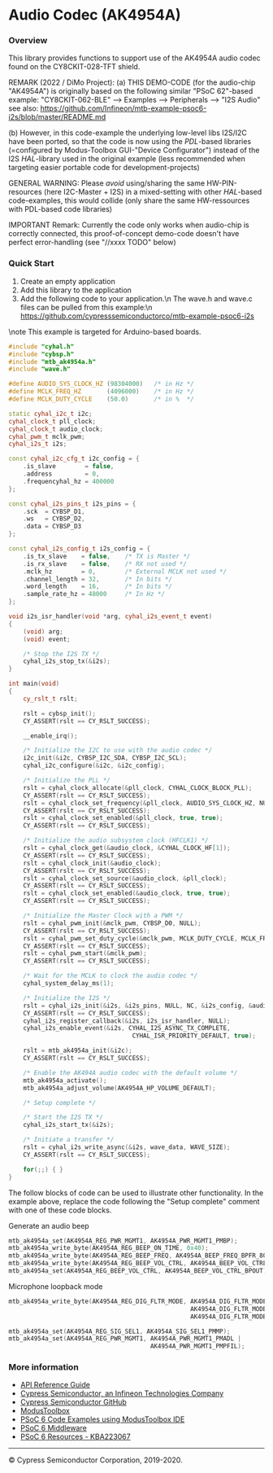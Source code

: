 # Audio Codec (AK4954A)

### Overview

This library provides functions to support use of the AK4954A audio codec found on the CY8CKIT-028-TFT shield.

REMARK (2022 / DiMo Project):
(a) THIS DEMO-CODE (for the audio-chip "AK4954A") is originally based on the following similar "PSoC 62"-based example:
"CY8CKIT-062-BLE" --> Examples --> Peripherals --> "I2S Audio" see also: https://github.com/Infineon/mtb-example-psoc6-i2s/blob/master/README.md

(b) However, in this code-example the underlying low-level libs I2S/I2C have been ported, so that the code is now using the *PDL*-based libraries (=configured by Modus-Toolbox GUI-"Device Configurator")
instead of the I2S *HAL*-library used in the original example (less recommended when targeting easier portable code for development-projects)

GENERAL WARNING: Please *avoid* using/sharing the same HW-PIN-resources (here I2C-Master + I2S) in a mixed-setting with other *HAL*-based code-examples, this would collide (only share the same HW-ressources with PDL-based code libraries)

IMPORTANT Remark: Currently the code only works when audio-chip is correctly connected, this proof-of-concept demo-code doesn't have perfect error-handling (see "//xxxx TODO" below)


### Quick Start
1. Create an empty application
2. Add this library to the application
3. Add the following code to your application.\n
The wave.h and wave.c files can be pulled from this example:\n
https://github.com/cypresssemiconductorco/mtb-example-psoc6-i2s

\note This example is targeted for Arduino-based boards.

```cpp
#include "cyhal.h"
#include "cybsp.h"
#include "mtb_ak4954a.h"
#include "wave.h"

#define AUDIO_SYS_CLOCK_HZ (98304000)   /* in Hz */
#define MCLK_FREQ_HZ       (4096000)    /* in Hz */
#define MCLK_DUTY_CYCLE    (50.0)       /* in %  */

static cyhal_i2c_t i2c;
cyhal_clock_t pll_clock;
cyhal_clock_t audio_clock;
cyhal_pwm_t mclk_pwm;
cyhal_i2s_t i2s;

const cyhal_i2c_cfg_t i2c_config = {
    .is_slave        = false,
    .address         = 0,
    .frequencyhal_hz = 400000
};

const cyhal_i2s_pins_t i2s_pins = {
    .sck  = CYBSP_D1,
    .ws   = CYBSP_D2,
    .data = CYBSP_D3
};

const cyhal_i2s_config_t i2s_config = {
    .is_tx_slave    = false,    /* TX is Master */
    .is_rx_slave    = false,    /* RX not used */
    .mclk_hz        = 0,        /* External MCLK not used */
    .channel_length = 32,       /* In bits */
    .word_length    = 16,       /* In bits */
    .sample_rate_hz = 48000     /* In Hz */
};

void i2s_isr_handler(void *arg, cyhal_i2s_event_t event)
{
    (void) arg;
    (void) event;

    /* Stop the I2S TX */
    cyhal_i2s_stop_tx(&i2s);
}

int main(void)
{
    cy_rslt_t rslt;

    rslt = cybsp_init();
    CY_ASSERT(rslt == CY_RSLT_SUCCESS);

    __enable_irq();

    /* Initialize the I2C to use with the audio codec */
    i2c_init(&i2c, CYBSP_I2C_SDA, CYBSP_I2C_SCL);
    cyhal_i2c_configure(&i2c, &i2c_config);

    /* Initialize the PLL */
    rslt = cyhal_clock_allocate(&pll_clock, CYHAL_CLOCK_BLOCK_PLL);
    CY_ASSERT(rslt == CY_RSLT_SUCCESS);
    rslt = cyhal_clock_set_frequency(&pll_clock, AUDIO_SYS_CLOCK_HZ, NULL);
    CY_ASSERT(rslt == CY_RSLT_SUCCESS);
    rslt = cyhal_clock_set_enabled(&pll_clock, true, true);
    CY_ASSERT(rslt == CY_RSLT_SUCCESS);

    /* Initialize the audio subsystem clock (HFCLK1) */
    rslt = cyhal_clock_get(&audio_clock, &CYHAL_CLOCK_HF[1]);
    CY_ASSERT(rslt == CY_RSLT_SUCCESS);
    rslt = cyhal_clock_init(&audio_clock);
    CY_ASSERT(rslt == CY_RSLT_SUCCESS);
    rslt = cyhal_clock_set_source(&audio_clock, &pll_clock);
    CY_ASSERT(rslt == CY_RSLT_SUCCESS);
    rslt = cyhal_clock_set_enabled(&audio_clock, true, true);
    CY_ASSERT(rslt == CY_RSLT_SUCCESS);

    /* Initialize the Master Clock with a PWM */
    rslt = cyhal_pwm_init(&mclk_pwm, CYBSP_D0, NULL);
    CY_ASSERT(rslt == CY_RSLT_SUCCESS);
    rslt = cyhal_pwm_set_duty_cycle(&mclk_pwm, MCLK_DUTY_CYCLE, MCLK_FREQ_HZ);
    CY_ASSERT(rslt == CY_RSLT_SUCCESS);
    rslt = cyhal_pwm_start(&mclk_pwm);
    CY_ASSERT(rslt == CY_RSLT_SUCCESS);

    /* Wait for the MCLK to clock the audio codec */
    cyhal_system_delay_ms(1);

    /* Initialize the I2S */
    rslt = cyhal_i2s_init(&i2s, &i2s_pins, NULL, NC, &i2s_config, &audio_clock);
    CY_ASSERT(rslt == CY_RSLT_SUCCESS);
    cyhal_i2s_register_callback(&i2s, i2s_isr_handler, NULL);
    cyhal_i2s_enable_event(&i2s, CYHAL_I2S_ASYNC_TX_COMPLETE,
                                  CYHAL_ISR_PRIORITY_DEFAULT, true);

    rslt = mtb_ak4954a_init(&i2c);
    CY_ASSERT(rslt == CY_RSLT_SUCCESS);

    /* Enable the AK494A audio codec with the default volume */
    mtb_ak4954a_activate();
    mtb_ak4954a_adjust_volume(AK4954A_HP_VOLUME_DEFAULT);

    /* Setup complete */

    /* Start the I2S TX */
    cyhal_i2s_start_tx(&i2s);

    /* Initiate a transfer */
    rslt = cyhal_i2s_write_async(&i2s, wave_data, WAVE_SIZE);
    CY_ASSERT(rslt == CY_RSLT_SUCCESS);

    for(;;) { }
}
```

The follow blocks of code can be used to illustrate other functionality.  In the example above,
replace the code following the "Setup complete" comment with one of these code blocks.

Generate an audio beep
```cpp
mtb_ak4954a_set(AK4954A_REG_PWR_MGMT1, AK4954A_PWR_MGMT1_PMBP);
mtb_ak4954a_write_byte(AK4954A_REG_BEEP_ON_TIME, 0x40);
mtb_ak4954a_write_byte(AK4954A_REG_BEEP_FREQ, AK4954A_BEEP_FREQ_BPFR_800Hz);
mtb_ak4954a_write_byte(AK4954A_REG_BEEP_VOL_CTRL, AK4954A_BEEP_VOL_CTRL_BPLVL_m21db);
mtb_ak4954a_set(AK4954A_REG_BEEP_VOL_CTRL, AK4954A_BEEP_VOL_CTRL_BPOUT);
```

Microphone loopback mode
```cpp
mtb_ak4954a_write_byte(AK4954A_REG_DIG_FLTR_MODE, AK4954A_DIG_FLTR_MODE_PFSDO |
                                                  AK4954A_DIG_FLTR_MODE_ADCPF |
                                                  AK4954A_DIG_FLTR_MODE_PFDAC);

mtb_ak4954a_set(AK4954A_REG_SIG_SEL1, AK4954A_SIG_SEL1_PMMP);
mtb_ak4954a_set(AK4954A_REG_PWR_MGMT1, AK4954A_PWR_MGMT1_PMADL |
                                       AK4954A_PWR_MGMT1_PMPFIL);
```


### More information

* [API Reference Guide](https://cypresssemiconductorco.github.io/audio-codec-ak4954a/html/index.html)
* [Cypress Semiconductor, an Infineon Technologies Company](http://www.cypress.com)
* [Cypress Semiconductor GitHub](https://github.com/cypresssemiconductorco)
* [ModusToolbox](https://www.cypress.com/products/modustoolbox-software-environment)
* [PSoC 6 Code Examples using ModusToolbox IDE](https://github.com/cypresssemiconductorco/Code-Examples-for-ModusToolbox-Software)
* [PSoC 6 Middleware](https://github.com/cypresssemiconductorco/psoc6-middleware)
* [PSoC 6 Resources - KBA223067](https://community.cypress.com/docs/DOC-14644)

---
© Cypress Semiconductor Corporation, 2019-2020.
